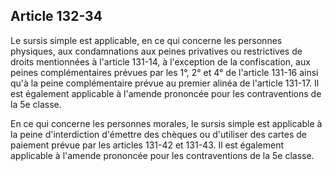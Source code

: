Article 132-34
----
Le sursis simple est applicable, en ce qui concerne les personnes physiques, aux
condamnations aux peines privatives ou restrictives de droits mentionnées à
l'article 131-14, à l'exception de la confiscation, aux peines complémentaires
prévues par les 1°, 2° et 4° de l'article 131-16 ainsi qu'à la peine
complémentaire prévue au premier alinéa de l'article 131-17. Il est également
applicable à l'amende prononcée pour les contraventions de la 5e classe.

En ce qui concerne les personnes morales, le sursis simple est applicable à la
peine d'interdiction d'émettre des chèques ou d'utiliser des cartes de paiement
prévue par les articles 131-42 et 131-43. Il est également applicable à l'amende
prononcée pour les contraventions de la 5e classe.
